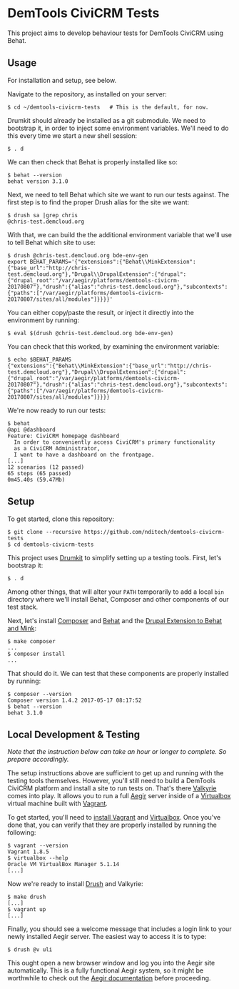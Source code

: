 DemTools CiviCRM Tests
======================

This project aims to develop behaviour tests for DemTools CiviCRM using Behat.


Usage
-----

For installation and setup, see below.

Navigate to the repository, as installed on your server:

    $ cd ~/demtools-civicrm-tests   # This is the default, for now.

Drumkit should already be installed as a git submodule. We need to bootstrap
it, in order to inject some environment variables. We'll need to do this every
time we start a new shell session:

    $ . d

We can then check that Behat is properly installed like so:

    $ behat --version
    behat version 3.1.0

Next, we need to tell Behat which site we want to run our tests against. The
first step is to find the proper Drush alias for the site we want:

    $ drush sa |grep chris
    @chris-test.demcloud.org

With that, we can build the the additional environment variable that we'll use
to tell Behat which site to use:

    $ drush @chris-test.demcloud.org bde-env-gen
    export BEHAT_PARAMS='{"extensions":{"Behat\\MinkExtension":{"base_url":"http://chris-test.demcloud.org"},"Drupal\\DrupalExtension":{"drupal":{"drupal_root":"/var/aegir/platforms/demtools-civicrm-20170807"},"drush":{"alias":"chris-test.demcloud.org"},"subcontexts":{"paths":["/var/aegir/platforms/demtools-civicrm-20170807/sites/all/modules"]}}}}'

You can either copy/paste the result, or inject it directly into the environment by running:

    $ eval $(drush @chris-test.demcloud.org bde-env-gen)

You can check that this worked, by examining the environment variable:

    $ echo $BEHAT_PARAMS
    {"extensions":{"Behat\\MinkExtension":{"base_url":"http://chris-test.demcloud.org"},"Drupal\\DrupalExtension":{"drupal":{"drupal_root":"/var/aegir/platforms/demtools-civicrm-20170807"},"drush":{"alias":"chris-test.demcloud.org"},"subcontexts":{"paths":["/var/aegir/platforms/demtools-civicrm-20170807/sites/all/modules"]}}}}

We're now ready to run our tests:

    $ behat
    @api @dashboard
    Feature: CiviCRM homepage dashboard
      In order to conveniently access CiviCRM's primary functionality
      as a CiviCRM Administrator,
      I want to have a dashboard on the frontpage.
    [...]
    12 scenarios (12 passed)
    65 steps (65 passed)
    0m45.40s (59.47Mb)


Setup
-----

To get started, clone this repository:

    $ git clone --recursive https://github.com/nditech/demtools-civicrm-tests
    $ cd demtools-civicrm-tests

This project uses [Drumkit](http://drumk.it) to simplify setting up a testing
tools. First, let's bootstrap it:

    $ . d

Among other things, that will alter your `PATH` temporarily to add a local
`bin` directory where we'll install Behat, Composer and other components of our
test stack.

Next, let's install [Composer](http://getcomposer.org) and [Behat](http://behat.org) and the [Drupal Extension to Behat and Mink](https://behat-drupal-extension.readthedocs.io):

    $ make composer
    ...
    $ composer install
    ...

That should do it. We can test that these components are properly installed by running:

    $ composer --version
    Composer version 1.4.2 2017-05-17 08:17:52
    $ behat --version
    behat 3.1.0


Local Development & Testing
---------------------------

*Note that the instruction below can take an hour or longer to complete. So
prepare accordingly.*

The setup instructions above are sufficient to get up and running with the
testing tools themselves. However, you'll still need to build a DemTools
CiviCRM platform and install a site to run tests on. That's there
[Valkyrie](http://www.getvalkyrie.com) comes into play. It allows you to run a
full [Aegir](http://www.aegirproject.org) server inside of a
[Virtualbox](https://www.virtualbox.org) virtual machine built with
[Vagrant](https://www.vagrantup.com/).

To get started, you'll need to [install
Vagrant](https://www.vagrantup.com/intro/getting-started/install.html) and
[Virtualbox](https://www.virtualbox.org/manual/ch02.html#idm929). Once you've
done that, you can verify that they are properly installed by running the
following:

    $ vagrant --version
    Vagrant 1.8.5
    $ virtualbox --help
    Oracle VM VirtualBox Manager 5.1.14
    [...]

Now we're ready to install [Drush](http://drush.org) and Valkyrie:

    $ make drush
    [...]
    $ vagrant up
    [...]

Finally, you should see a welcome message that includes a login link to your
newly installed Aegir server. The easiest way to access it is to type:

    $ drush @v uli

This ought open a new browser window and log you into the Aegir site
automatically. This is a fully functional Aegir system, so it might be
worthwhile to check out the [Aegir documentation](http://docs.aegirproject.org)
before proceeding.

